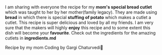 I am sharing with everyone the recipe for my **mom's special bread cutlet** which was taught to her by her mother(family legacy). They are made using **bread** in which there is special **stuffing of potato** which makes a cutlet a cutlet. This recipe is super delicious and loved by all my friends. I am very sure that the makers will highly **enjoy** this recipe and to some extent this dish will become your **favourite**. Check out the ingredients for the amazing cutlets in **ingredients.md**

Recipe by my mom
Coding by Gargi Chaturvedi:girl: